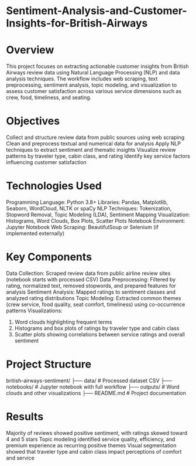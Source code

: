 # Sentiment-Analysis-and-Customer-Insights-for-British-Airways

# Overview
This project focuses on extracting actionable customer insights from British Airways review data using Natural Language Processing (NLP) and data analysis techniques. The workflow includes web scraping, text preprocessing, sentiment analysis, topic modeling, and visualization to assess customer satisfaction across various service dimensions such as crew, food, timeliness, and seating.


# Objectives

Collect and structure review data from public sources using web scraping
Clean and preprocess textual and numerical data for analysis
Apply NLP techniques to extract sentiment and thematic insights
Visualize review patterns by traveler type, cabin class, and rating
Identify key service factors influencing customer satisfaction


# Technologies Used

Programming Language: Python 3.8+
Libraries: Pandas, Matplotlib, Seaborn, WordCloud, NLTK or spaCy
NLP Techniques: Tokenization, Stopword Removal, Topic Modeling (LDA), Sentiment Mapping
Visualization: Histograms, Word Clouds, Box Plots, Scatter Plots
Notebook Environment: Jupyter Notebook
Web Scraping: BeautifulSoup or Selenium (if implemented externally)


# Key Components

Data Collection: Scraped review data from public airline review sites (notebook starts with processed CSV)
Data Preprocessing: Filtered by rating, normalized text, removed stopwords, and prepared features for analysis
Sentiment Analysis: Mapped ratings to sentiment classes and analyzed rating distributions
Topic Modeling: Extracted common themes (crew service, food quality, seat comfort, timeliness) using co-occurrence patterns
Visualizations: 
1. Word clouds highlighting frequent terms
2. Histograms and box plots of ratings by traveler type and cabin class
3. Scatter plots showing correlations between service ratings and overall sentiment


# Project Structure

british-airways-sentiment/
├── data/                      # Processed dataset CSV
├── notebooks/                 # Jupyter notebook with full workflow
├── outputs/                   # Word clouds and other visualizations
├── README.md                  # Project documentation


# Results

Majority of reviews showed positive sentiment, with ratings skewed toward 4 and 5 stars
Topic modeling identified service quality, efficiency, and premium experience as recurring positive themes
Visual segmentation showed that traveler type and cabin class impact perceptions of comfort and service
